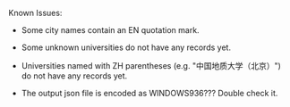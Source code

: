 ﻿Known Issues:

* Some city names contain an EN quotation mark.

* Some unknown universities do not have any records yet.

* Universities named with ZH parentheses (e.g. "中国地质大学（北京）") do not have any records yet.

* The output json file is encoded as WINDOWS936??? Double check it.